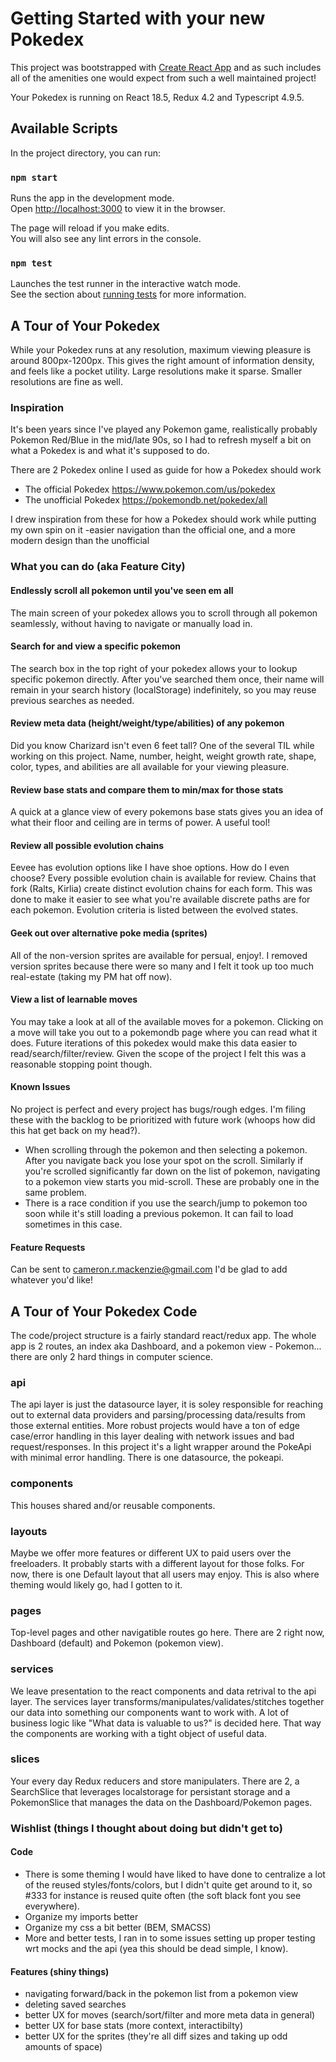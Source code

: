 # Getting Started with your new Pokedex

This project was bootstrapped with [Create React App](https://github.com/facebook/create-react-app) and as such includes all of the amenities one would expect from such a well maintained project!

Your Pokedex is running on React 18.5, Redux 4.2 and Typescript 4.9.5.

## Available Scripts

In the project directory, you can run:

### `npm start`

Runs the app in the development mode.\
Open [http://localhost:3000](http://localhost:3000) to view it in the browser.

The page will reload if you make edits.\
You will also see any lint errors in the console.

### `npm test`

Launches the test runner in the interactive watch mode.\
See the section about [running tests](https://facebook.github.io/create-react-app/docs/running-tests) for more information.

## A Tour of Your Pokedex

While your Pokedex runs at any resolution, maximum viewing pleasure is around 800px-1200px. This gives the right amount of information density, and feels like a pocket utility. Large resolutions make it sparse. Smaller resolutions are fine as well.

### Inspiration

It's been years since I've played any Pokemon game, realistically probably Pokemon Red/Blue in the mid/late 90s, so I had to refresh myself a bit on what a Pokedex is and what it's supposed to do.

There are 2 Pokedex online I used as guide for how a Pokedex should work

- The official Pokedex https://www.pokemon.com/us/pokedex
- The unofficial Pokedex https://pokemondb.net/pokedex/all

I drew inspiration from these for how a Pokedex should work while putting my own spin on it -easier navigation than the official one, and a more modern design than the unofficial

### What you can do (aka Feature City)

#### Endlessly scroll all pokemon until you've seen em all

The main screen of your pokedex allows you to scroll through all pokemon seamlessly, without having to navigate or manually load in.

#### Search for and view a specific pokemon

The search box in the top right of your pokedex allows your to lookup specific pokemon directly. After you've searched them once, their name will remain in your search history (localStorage) indefinitely, so you may reuse previous searches as needed.

#### Review meta data (height/weight/type/abilities) of any pokemon

Did you know Charizard isn't even 6 feet tall? One of the several TIL while working on this project.
Name, number, height, weight growth rate, shape, color, types, and abilities are all available for your viewing pleasure.

#### Review base stats and compare them to min/max for those stats

A quick at a glance view of every pokemons base stats gives you an idea of what their floor and ceiling are in terms of power. A useful tool!

#### Review all possible evolution chains

Eevee has evolution options like I have shoe options. How do I even choose? Every possible evolution chain is available for review. Chains that fork (Ralts, Kirlia) create distinct evolution chains for each form. This was done to make it easier to see what you're available discrete paths are for each pokemon. Evolution criteria is listed between the evolved states.

#### Geek out over alternative poke media (sprites)

All of the non-version sprites are available for persual, enjoy!. I removed version sprites because there were so many and I felt it took up too much real-estate (taking my PM hat off now).

#### View a list of learnable moves

You may take a look at all of the available moves for a pokemon. Clicking on a move will take you out to a pokemondb page where you can read what it does. Future iterations of this pokedex would make this data easier to read/search/filter/review. Given the scope of the project I felt this was a reasonable stopping point though.

#### Known Issues

No project is perfect and every project has bugs/rough edges. I'm filing these with the backlog to be prioritized with future work (whoops how did this hat get back on my head?).

- When scrolling through the pokemon and then selecting a pokemon. After you navigate back you lose your spot on the scroll. Similarly if you're scrolled significantly far down on the list of pokemon, navigating to a pokemon view starts you mid-scroll. These are probably one in the same problem.
- There is a race condition if you use the search/jump to pokemon too soon while it's still loading a previous pokemon. It can fail to load sometimes in this case.

#### Feature Requests

Can be sent to cameron.r.mackenzie@gmail.com I'd be glad to add whatever you'd like!

## A Tour of Your Pokedex Code

The code/project structure is a fairly standard react/redux app. The whole app is 2 routes, an index aka Dashboard, and a pokemon view - Pokemon... there are only 2 hard things in computer science.

### api

The api layer is just the datasource layer, it is soley responsible for reaching out to external data providers and parsing/processing data/results from those external entities. More robust projects would have a ton of edge case/error handling in this layer dealing with network issues and bad request/responses. In this project it's a light wrapper around the PokeApi with minimal error handling. There is one datasource, the pokeapi.

### components

This houses shared and/or reusable components.

### layouts

Maybe we offer more features or different UX to paid users over the freeloaders. It probably starts with a different layout for those folks. For now, there is one Default layout that all users may enjoy. This is also where theming would likely go, had I gotten to it.

### pages

Top-level pages and other navigatible routes go here. There are 2 right now, Dashboard (default) and Pokemon (pokemon view).

### services

We leave presentation to the react components and data retrival to the api layer. The services layer transforms/manipulates/validates/stitches together our data into something our components want to work with. A lot of business logic like "What data is valuable to us?" is decided here. That way the components are working with a tight object of useful data.

### slices

Your every day Redux reducers and store manipulaters. There are 2, a SearchSlice that leverages localstorage for persistant storage and a PokemonSlice that manages the data on the Dashboard/Pokemon pages.

### Wishlist (things I thought about doing but didn't get to)

#### Code

- There is some theming I would have liked to have done to centralize a lot of the reused styles/fonts/colors, but I didn't quite get around to it, so #333 for instance is reused quite often (the soft black font you see everywhere).
- Organize my imports better
- Organize my css a bit better (BEM, SMACSS)
- More and better tests, I ran in to some issues setting up proper testing wrt mocks and the api (yea this should be dead simple, I know).

#### Features (shiny things)

- navigating forward/back in the pokemon list from a pokemon view
- deleting saved searches
- better UX for moves (search/sort/filter and more meta data in general)
- better UX for base stats (more context, interactibilty)
- better UX for the sprites (they're all diff sizes and taking up odd amounts of space)

